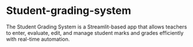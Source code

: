 # Student-grading-system
The Student Grading System is a Streamlit-based app that allows teachers to enter, evaluate, edit, and manage student marks and grades efficiently with real-time automation.
